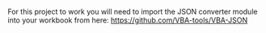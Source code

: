 For this project to work you will need to import the JSON converter module into your workbook from 
here: https://github.com/VBA-tools/VBA-JSON
